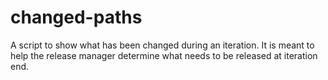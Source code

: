 changed-paths
=============

A script to show what has been changed during an iteration. It is meant to help the release manager determine what needs to be released at iteration end.